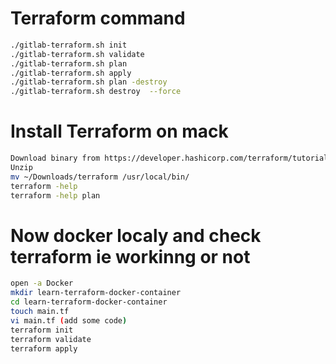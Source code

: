 # Terraform command 
```sh 
./gitlab-terraform.sh init
./gitlab-terraform.sh validate
./gitlab-terraform.sh plan
./gitlab-terraform.sh apply
./gitlab-terraform.sh plan -destroy
./gitlab-terraform.sh destroy  --force
```



# Install Terraform on mack
```sh
Download binary from https://developer.hashicorp.com/terraform/tutorials/aws-get-started/install-cli  follow all steps
Unzip
mv ~/Downloads/terraform /usr/local/bin/
terraform -help
terraform -help plan
```

# Now docker localy and check terraform ie workinng or not
```sh
open -a Docker
mkdir learn-terraform-docker-container
cd learn-terraform-docker-container
touch main.tf
vi main.tf (add some code)
terraform init
terraform validate
terraform apply
```
